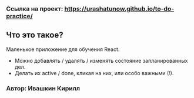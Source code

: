 ### Ссылка на проект: https://urashatunow.github.io/to-do-practice/

## Что это такое?
 Маленькое приложение для обучения React. 

 - Можно добавлять / удалять / изменять состояние запланированных дел.
 - Делать их active / done, кликая на них, или особо важными (!).
 
### Автор: Ивашкин Кирилл

